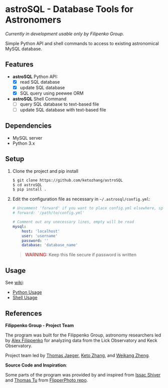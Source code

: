 # astroSQL - Database Tools for Astronomers
_Currently in development usable only by Filipenko Group._

Simple Python API and shell commands to access to existing astronomical MySQL database.

## Features
* **astroSQL** Python API:
  - [x] read SQL database
  - [x] update SQL database
  - [x] SQL query using peewee ORM
* **astroSQL** Shell Command
  - [ ]  query SQL database to text-based file
  - [ ]  update SQL database with text-based file
  
## Dependencies
* MySQL server
* Python 3.x

## Setup

1. Clone the project and pip install

    ```sh
    $ git clone https://github.com/ketozhang/astroSQL
    $ cd astroSQL
    $ pip install .
    ```

2. Edit the configuration file as necessary in `~/.astrosql/config.yml`:

    <!-- $ ls $(python -c "import site; print(site.getsitepackages()[0])")/astrosql -->
    ```yml
    # Uncomment 'forward' if you want to place config.yml elsewhere, specify the file path (maybe `~/.astrosql/config.yml` ?)
    # forward: '/path/to/config.yml'

    # Comment out any unecessary lines, empty will be read
    mysql:
        host: 'localhost'
        user: 'username'
        password: ''
        database: 'database_name'
    ```

    > <span style="color:rgb(200,0,0)">WARNING:</span> Keep this file secure if password is written

## Usage

See [wiki](https://github.com/ketozhang/astroSQL/wiki):

* [Python Usage](https://github.com/ketozhang/astroSQL/wiki/Python-Usage)
* [Shell Usage](https://github.com/ketozhang/astroSQL/wiki/Shell-Usage)

## References
**Filippenko Group - Project Team**

The program was built for the Filippenko Group, astronomy researchers led by [Alex Filippenko](https://astro.berkeley.edu/faculty-profile/alex-filippenko) for analyzing data from the Lick Observatory and Keck Observatory.

Project team led by [Thomas Jaeger](https://astro.berkeley.edu/researcher-profile/3420275-thomas-de-jaeger), [Keto Zhang](https://github.com/ketozhang), and [Weikang Zheng](https://astro.berkeley.edu/researcher-profile/2358133-weikang-zheng).

**Source Code and Inspiration**:

Some parts of the program was provided by and inspired from [Issac Shiver](https://github.com/ishivvers) and [Thomas Tu](https://github.com/thomastu) from [FlipperPhoto repo](https://github.com/ketozhang/FlipperPhoto/tree/master/flipp/libs).
